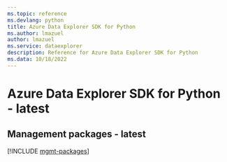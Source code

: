 ```yaml
---
ms.topic: reference
ms.devlang: python
title: Azure Data Explorer SDK for Python
ms.author: lmazuel
author: lmazuel
ms.service: dataexplorer
description: Reference for Azure Data Explorer SDK for Python
ms.data: 10/18/2022
---
```

# Azure Data Explorer SDK for Python - latest

## Management packages - latest
[!INCLUDE [mgmt-packages](data-explorer-mgmt-index.md)]